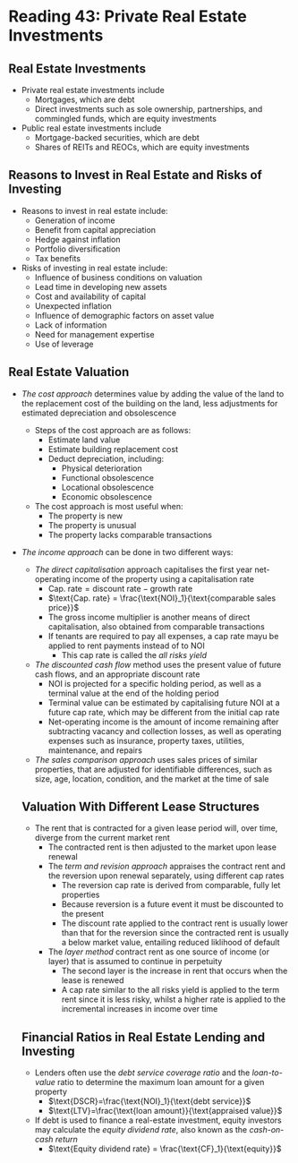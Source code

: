 # Reading 43: Private Real Estate Investments

## Real Estate Investments

- Private real estate investments include
  - Mortgages, which are debt
  - Direct investments such as sole ownership, partnerships, and commingled funds, which are equity investments
- Public real estate investments include
  - Mortgage-backed securities, which are debt
  - Shares of REITs and REOCs, which are equity investments

## Reasons to Invest in Real Estate and Risks of Investing

- Reasons to invest in real estate include:
  - Generation of income
  - Benefit from capital appreciation
  - Hedge against inflation
  - Portfolio diversification
  - Tax benefits
- Risks of investing in real estate include:
  - Influence of business conditions on valuation
  - Lead time in developing new assets
  - Cost and availability of capital
  - Unexpected inflation
  - Influence of demographic factors on asset value
  - Lack of information
  - Need for management expertise
  - Use of leverage

## Real Estate Valuation

- *The cost approach* determines value by adding the value of the land to the replacement cost of the building on the land, less adjustments for estimated depreciation and obsolescence

  - Steps of the cost approach are as follows:
    - Estimate land value
    - Estimate building replacement cost
    - Deduct depreciation, including:
      - Physical deterioration
      - Functional obsolescence
      - Locational obsolescence
      - Economic obsolescence
  - The cost approach is most useful when:
    - The property is new
    - The property is unusual
    - The property lacks comparable transactions

- *The income approach* can be done in two different ways:

  - *The direct capitalisation* approach capitalises the first year net-operating income of the property using a capitalisation rate
    - $\text{Cap. rate} = \text{discount rate} - \text{growth rate}$
    - $\text{Cap. rate} = \frac{\text{NOI}_1}{\text{comparable sales price}}$
    - The gross income multiplier is another means of direct capitalisation, also obtained from comparable transactions
    - If tenants are required to pay all expenses, a cap rate mayu be applied to rent payments instead of to NOI
      - This cap rate is called the *all risks yield*
  - *The discounted cash flow* method uses the present value of future cash flows, and an appropriate discount rate
    - NOI is projected for a specific holding period, as well as a terminal value at the end of the holding period
    - Terminal value can be estimated by capitalising future NOI at a future cap rate, which may be different from the initial cap rate
    - Net-operating income is the amount of income remaining after subtracting vacancy and collection losses, as well as operating expenses such as insurance, property taxes, utilities, maintenance, and repairs
  - *The sales comparison approach* uses sales prices of similar properties, that are adjusted for identifiable differences, such as size, age, location, condition, and the market at the time of sale

  ## Valuation With Different Lease Structures

  - The rent that is contracted for a given lease period will, over time, diverge from the current market rent
    - The contracted rent is then adjusted to the market upon lease renewal
    - The *term and revision approach* appraises the contract rent and the reversion upon renewal separately, using different cap rates
      - The reversion cap rate is derived from comparable, fully let properties
      - Because reversion is a future event it must be discounted to the present
      - The discount rate applied to the contract rent is usually lower than that for the reversion since the contracted rent is usually a below market value, entailing reduced liklihood of default
    - The *layer method* contract rent as one source of income (or layer) that is assumed to continue in perpetuity
      - The second layer is the increase in rent that occurs when the lease is renewed
      - A cap rate similar to the all risks yield is applied to the term rent since it is less risky, whilst a higher rate is applied to the incremental increases in income over time

  ## Financial Ratios in Real Estate Lending and Investing

  - Lenders often use the *debt service coverage ratio* and the *loan-to-value* ratio to determine the maximum loan amount for a given property
    - $\text{DSCR}=\frac{\text{NOI}_1}{\text{debt service}}$
    - $\text{LTV}=\frac{\text{loan amount}}{\text{appraised value}}$
  - If debt is used to finance a real-estate investment, equity investors may calculate the *equity dividend rate*, also known as the *cash-on-cash return* 
    - $\text{Equity dividend rate} = \frac{\text{CF}_1}{\text{equity}}$